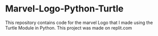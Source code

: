 # Marvel-Logo-Python-Turtle

This repository contains code for the marvel Logo that I made using the Turtle Module in Python. This project was made on replit.com 
